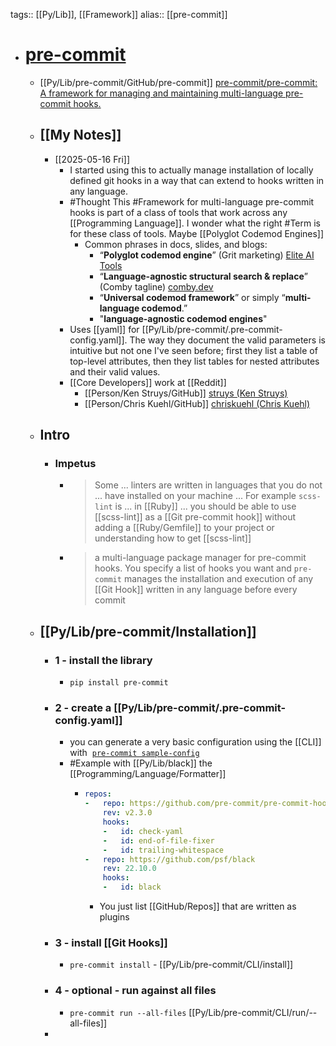tags:: [[Py/Lib]], [[Framework]] 
alias:: [[pre-commit]]

- # [pre-commit](https://pre-commit.com/)
	- [[Py/Lib/pre-commit/GitHub/pre-commit]] [pre-commit/pre-commit: A framework for managing and maintaining multi-language pre-commit hooks.](https://github.com/pre-commit/pre-commit)
	- ## [[My Notes]]
		- [[2025-05-16 Fri]]
			- I started using this to actually manage installation of locally defined git hooks in a way that can extend to hooks written in any language.
			- #Thought This #Framework for multi-language pre-commit hooks is part of a class of tools that work across any [[Programming Language]]. I wonder what the right #Term is for these class of tools. Maybe [[Polyglot Codemod Engines]]
				- Common phrases in docs, slides, and blogs:
					- “**Polyglot codemod engine**” (Grit marketing) [Elite AI Tools](https://eliteai.tools/tool/grit?utm_source=chatgpt.com)
					- “**Language-agnostic structural search & replace**” (Comby tagline) [comby.dev](https://comby.dev/)
					- “**Universal codemod framework**” or simply “**multi-language codemod**.”
					- "**language-agnostic codemod engines**"
			- Uses [[yaml]] for  [[Py/Lib/pre-commit/.pre-commit-config.yaml]]. The way they document the valid parameters is intuitive but not one I've seen before; first they list a table of top-level attributes, then they list tables for nested attributes and their valid values.
			- [[Core Developers]] work at [[Reddit]]
				- [[Person/Ken Struys/GitHub]] [struys (Ken Struys)](https://github.com/struys)
				- [[Person/Chris Kuehl/GitHub]] [chriskuehl (Chris Kuehl)](https://github.com/chriskuehl)
	- ## Intro
		- ### Impetus
			- > Some ... linters are written in languages that you do not ... have installed on your machine ... For example `scss-lint` is ... in [[Ruby]] ... you should be able to use [[scss-lint]] as a [[Git pre-commit hook]] without adding a [[Ruby/Gemfile]] to your project or understanding how to get [[scss-lint]]
			- > a multi-language package manager for pre-commit hooks. You specify a list of hooks you want and `pre-commit` manages the installation and execution of any [[Git Hook]] written in any language before every commit
	- ## [[Py/Lib/pre-commit/Installation]]
		- ### 1 - install the library
			- `pip install pre-commit`
		- ### 2 - create a [[Py/Lib/pre-commit/.pre-commit-config.yaml]]
			- you can generate a very basic configuration using the [[CLI]] with   [`pre-commit sample-config`](https://pre-commit.com/#pre-commit-sample-config)
			- #Example with [[Py/Lib/black]] the [[Programming/Language/Formatter]]
				- ```yaml
				  repos:
				  -   repo: https://github.com/pre-commit/pre-commit-hooks
				      rev: v2.3.0
				      hooks:
				      -   id: check-yaml
				      -   id: end-of-file-fixer
				      -   id: trailing-whitespace
				  -   repo: https://github.com/psf/black
				      rev: 22.10.0
				      hooks:
				      -   id: black
				  ```
					- You just list [[GitHub/Repos]] that are written as plugins
		- ### 3 - install [[Git Hooks]]
			- `pre-commit install` - [[Py/Lib/pre-commit/CLI/install]]
		- ### 4 - optional - run against all files
			- `pre-commit run --all-files` [[Py/Lib/pre-commit/CLI/run/--all-files]]
		-